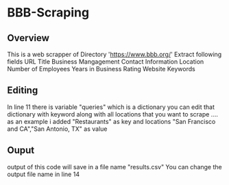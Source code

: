 # BBB-Scraping 
## Overview
This is a web scrapper of  Directory 'https://www.bbb.org/' 
Extract following fields 
URL
Title
Business Mangagement
Contact Information
Location
Number of Employees
Years in Business
Rating
Website
Keywords

## Editing 
In line 11 there is variable "queries" which is a dictionary you can edit that dictionary with keyword along with all locations that you want to scrape .... 
as an example i added "Restaurants" as key and locations "San Francisco and CA","San Antonio, TX" as value

## Ouput
output of this code will save in a file name "results.csv"
You can change the output file name in line 14
